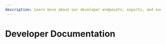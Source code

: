 ```yaml
---
description: Learn more about our developer endpoints, exports, and events!
---
```


# Developer Documentation

